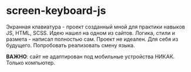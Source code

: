 # screen-keyboard-js

Экранная клавиатура - проект созданный мной для практики навыков JS, HTML, SCSS. Идею нашел на одном из сайтов. Логика, стили и размета - написал полностью сам. Проект не идеален. Для себя из будущего. Попробовать реализовать смену языка.

**ВАЖНО**: сайт не адаптирован под мобильные устройства НИКАК. Только компьютер. 
